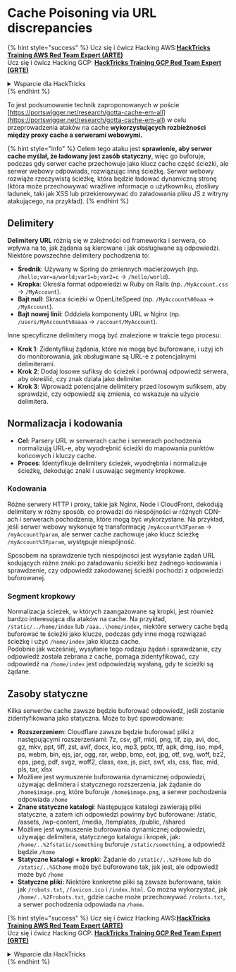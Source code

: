 # Cache Poisoning via URL discrepancies

{% hint style="success" %}
Ucz się i ćwicz Hacking AWS:<img src="../../.gitbook/assets/arte.png" alt="" data-size="line">[**HackTricks Training AWS Red Team Expert (ARTE)**](https://training.hacktricks.xyz/courses/arte)<img src="../../.gitbook/assets/arte.png" alt="" data-size="line">\
Ucz się i ćwicz Hacking GCP: <img src="../../.gitbook/assets/grte.png" alt="" data-size="line">[**HackTricks Training GCP Red Team Expert (GRTE)**<img src="../../.gitbook/assets/grte.png" alt="" data-size="line">](https://training.hacktricks.xyz/courses/grte)

<details>

<summary>Wsparcie dla HackTricks</summary>

* Sprawdź [**plany subskrypcyjne**](https://github.com/sponsors/carlospolop)!
* **Dołącz do** 💬 [**grupy Discord**](https://discord.gg/hRep4RUj7f) lub [**grupy telegramowej**](https://t.me/peass) lub **śledź** nas na **Twitterze** 🐦 [**@hacktricks\_live**](https://twitter.com/hacktricks\_live)**.**
* **Podziel się sztuczkami hackingowymi, przesyłając PR-y do** [**HackTricks**](https://github.com/carlospolop/hacktricks) i [**HackTricks Cloud**](https://github.com/carlospolop/hacktricks-cloud) repozytoriów github.

</details>
{% endhint %}

To jest podsumowanie technik zaproponowanych w poście [https://portswigger.net/research/gotta-cache-em-all](https://portswigger.net/research/gotta-cache-em-all) w celu przeprowadzenia ataków na cache **wykorzystujących rozbieżności między proxy cache a serwerami webowymi.**

{% hint style="info" %}
Celem tego ataku jest **sprawienie, aby serwer cache myślał, że ładowany jest zasób statyczny**, więc go buforuje, podczas gdy serwer cache przechowuje jako klucz cache część ścieżki, ale serwer webowy odpowiada, rozwiązując inną ścieżkę. Serwer webowy rozwiąże rzeczywistą ścieżkę, która będzie ładować dynamiczną stronę (która może przechowywać wrażliwe informacje o użytkowniku, złośliwy ładunek, taki jak XSS lub przekierowywać do załadowania pliku JS z witryny atakującego, na przykład).
{% endhint %}

## Delimitery

**Delimitery URL** różnią się w zależności od frameworka i serwera, co wpływa na to, jak żądania są kierowane i jak obsługiwane są odpowiedzi. Niektóre powszechne delimitery pochodzenia to:

* **Średnik**: Używany w Spring do zmiennych macierzowych (np. `/hello;var=a/world;var1=b;var2=c` → `/hello/world`).
* **Kropka**: Określa format odpowiedzi w Ruby on Rails (np. `/MyAccount.css` → `/MyAccount`).
* **Bajt null**: Skraca ścieżki w OpenLiteSpeed (np. `/MyAccount%00aaa` → `/MyAccount`).
* **Bajt nowej linii**: Oddziela komponenty URL w Nginx (np. `/users/MyAccount%0aaaa` → `/account/MyAccount`).

Inne specyficzne delimitery mogą być znalezione w trakcie tego procesu:

* **Krok 1**: Zidentyfikuj żądania, które nie mogą być buforowane, i użyj ich do monitorowania, jak obsługiwane są URL-e z potencjalnymi delimiterami.
* **Krok 2**: Dodaj losowe sufiksy do ścieżek i porównaj odpowiedź serwera, aby określić, czy znak działa jako delimiter.
* **Krok 3**: Wprowadź potencjalne delimitery przed losowym sufiksem, aby sprawdzić, czy odpowiedź się zmienia, co wskazuje na użycie delimitera.

## Normalizacja i kodowania

* **Cel**: Parsery URL w serwerach cache i serwerach pochodzenia normalizują URL-e, aby wyodrębnić ścieżki do mapowania punktów końcowych i kluczy cache.
* **Proces**: Identyfikuje delimitery ścieżek, wyodrębnia i normalizuje ścieżkę, dekodując znaki i usuwając segmenty kropkowe.

### **Kodowania**

Różne serwery HTTP i proxy, takie jak Nginx, Node i CloudFront, dekodują delimitery w różny sposób, co prowadzi do niespójności w różnych CDN-ach i serwerach pochodzenia, które mogą być wykorzystane. Na przykład, jeśli serwer webowy wykonuje tę transformację `/myAccount%3Fparam` → `/myAccount?param`, ale serwer cache zachowuje jako klucz ścieżkę `/myAccount%3Fparam`, występuje niespójność. 

Sposobem na sprawdzenie tych niespójności jest wysyłanie żądań URL kodujących różne znaki po załadowaniu ścieżki bez żadnego kodowania i sprawdzenie, czy odpowiedź zakodowanej ścieżki pochodzi z odpowiedzi buforowanej.

### Segment kropkowy

Normalizacja ścieżek, w których zaangażowane są kropki, jest również bardzo interesująca dla ataków na cache. Na przykład, `/static/../home/index` lub `/aaa..\home/index`, niektóre serwery cache będą buforować te ścieżki jako klucze, podczas gdy inne mogą rozwiązać ścieżkę i użyć `/home/index` jako klucza cache.\
Podobnie jak wcześniej, wysyłanie tego rodzaju żądań i sprawdzanie, czy odpowiedź została zebrana z cache, pomaga zidentyfikować, czy odpowiedź na `/home/index` jest odpowiedzią wysłaną, gdy te ścieżki są żądane.

## Zasoby statyczne

Kilka serwerów cache zawsze będzie buforować odpowiedź, jeśli zostanie zidentyfikowana jako statyczna. Może to być spowodowane:

* **Rozszerzeniem**: Cloudflare zawsze będzie buforować pliki z następującymi rozszerzeniami: 7z, csv, gif, midi, png, tif, zip, avi, doc, gz, mkv, ppt, tiff, zst, avif, docx, ico, mp3, pptx, ttf, apk, dmg, iso, mp4, ps, webm, bin, ejs, jar, ogg, rar, webp, bmp, eot, jpg, otf, svg, woff, bz2, eps, jpeg, pdf, svgz, woff2, class, exe, js, pict, swf, xls, css, flac, mid, pls, tar, xlsx
* Możliwe jest wymuszenie buforowania dynamicznej odpowiedzi, używając delimitera i statycznego rozszerzenia, jak żądanie do `/home$image.png`, które buforuje `/home$image.png`, a serwer pochodzenia odpowiada `/home`
* **Znane statyczne katalogi**: Następujące katalogi zawierają pliki statyczne, a zatem ich odpowiedzi powinny być buforowane: /static, /assets, /wp-content, /media, /templates, /public, /shared
* Możliwe jest wymuszenie buforowania dynamicznej odpowiedzi, używając delimitera, statycznego katalogu i kropek, jak: `/home/..%2fstatic/something` buforuje `/static/something`, a odpowiedź będzie `/home`
* **Statyczne katalogi + kropki**: Żądanie do `/static/..%2Fhome` lub do `/static/..%5Chome` może być buforowane tak, jak jest, ale odpowiedź może być `/home`
* **Statyczne pliki:** Niektóre konkretne pliki są zawsze buforowane, takie jak `/robots.txt`, `/favicon.ico` i `/index.html`. Co można wykorzystać, jak `/home/..%2Frobots.txt`, gdzie cache może przechowywać `/robots.txt`, a serwer pochodzenia odpowiada na `/home`.

{% hint style="success" %}
Ucz się i ćwicz Hacking AWS:<img src="../../.gitbook/assets/arte.png" alt="" data-size="line">[**HackTricks Training AWS Red Team Expert (ARTE)**](https://training.hacktricks.xyz/courses/arte)<img src="../../.gitbook/assets/arte.png" alt="" data-size="line">\
Ucz się i ćwicz Hacking GCP: <img src="../../.gitbook/assets/grte.png" alt="" data-size="line">[**HackTricks Training GCP Red Team Expert (GRTE)**<img src="../../.gitbook/assets/grte.png" alt="" data-size="line">](https://training.hacktricks.xyz/courses/grte)

<details>

<summary>Wsparcie dla HackTricks</summary>

* Sprawdź [**plany subskrypcyjne**](https://github.com/sponsors/carlospolop)!
* **Dołącz do** 💬 [**grupy Discord**](https://discord.gg/hRep4RUj7f) lub [**grupy telegramowej**](https://t.me/peass) lub **śledź** nas na **Twitterze** 🐦 [**@hacktricks\_live**](https://twitter.com/hacktricks\_live)**.**
* **Podziel się sztuczkami hackingowymi, przesyłając PR-y do** [**HackTricks**](https://github.com/carlospolop/hacktricks) i [**HackTricks Cloud**](https://github.com/carlospolop/hacktricks-cloud) repozytoriów github.

</details>
{% endhint %}
